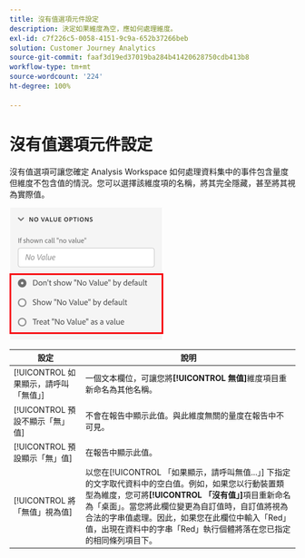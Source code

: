 ```yaml
---
title: 沒有值選項元件設定
description: 決定如果維度為空，應如何處理維度。
exl-id: c7f226c5-0058-4151-9c9a-652b37266beb
solution: Customer Journey Analytics
source-git-commit: faaf3d19ed37019ba284b41420628750cdb413b8
workflow-type: tm+mt
source-wordcount: '224'
ht-degree: 100%

---
```


# 沒有值選項元件設定

沒有值選項可讓您確定 Analysis Workspace 如何處理資料集中的事件包含量度但維度不包含值的情況。您可以選擇該維度項的名稱，將其完全隱藏，甚至將其視為實際值。

![沒有值選項](../assets/no-value-options.png)

| 設定 | 說明 |
| --- | --- |
| [!UICONTROL 如果顯示，請呼叫「無值」] | 一個文本欄位，可讓您將&#x200B;**[!UICONTROL 無值]**&#x200B;維度項目重新命名為其他名稱。 |
| [!UICONTROL 預設不顯示「無」值] | 不會在報告中顯示此值。與此維度無關的量度在報告中不可見。 |
| [!UICONTROL 預設顯示「無」值] | 在報告中顯示此值。 |
| [!UICONTROL 將「無值」視為值] | 以您在[!UICONTROL 「如果顯示，請呼叫無值...」] 下指定的文字取代資料中的空白值。例如，如果您以行動裝置類型為維度，您可將&#x200B;**[!UICONTROL 「沒有值」]**&#x200B;項目重新命名為「桌面」。當您將此欄位變更為自訂值時，自訂值將視為合法的字串值處理。因此，如果您在此欄位中輸入「Red」值，出現在資料中的字串「Red」執行個體將落在您已指定的相同條列項目下。 |
